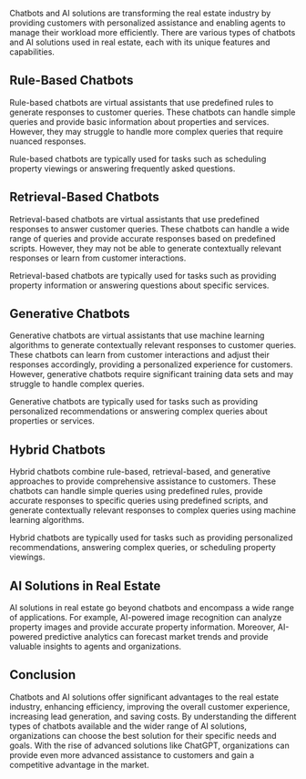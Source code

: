 

Chatbots and AI solutions are transforming the real estate industry by providing customers with personalized assistance and enabling agents to manage their workload more efficiently. There are various types of chatbots and AI solutions used in real estate, each with its unique features and capabilities.

Rule-Based Chatbots
-------------------

Rule-based chatbots are virtual assistants that use predefined rules to generate responses to customer queries. These chatbots can handle simple queries and provide basic information about properties and services. However, they may struggle to handle more complex queries that require nuanced responses.

Rule-based chatbots are typically used for tasks such as scheduling property viewings or answering frequently asked questions.

Retrieval-Based Chatbots
------------------------

Retrieval-based chatbots are virtual assistants that use predefined responses to answer customer queries. These chatbots can handle a wide range of queries and provide accurate responses based on predefined scripts. However, they may not be able to generate contextually relevant responses or learn from customer interactions.

Retrieval-based chatbots are typically used for tasks such as providing property information or answering questions about specific services.

Generative Chatbots
-------------------

Generative chatbots are virtual assistants that use machine learning algorithms to generate contextually relevant responses to customer queries. These chatbots can learn from customer interactions and adjust their responses accordingly, providing a personalized experience for customers. However, generative chatbots require significant training data sets and may struggle to handle complex queries.

Generative chatbots are typically used for tasks such as providing personalized recommendations or answering complex queries about properties or services.

Hybrid Chatbots
---------------

Hybrid chatbots combine rule-based, retrieval-based, and generative approaches to provide comprehensive assistance to customers. These chatbots can handle simple queries using predefined rules, provide accurate responses to specific queries using predefined scripts, and generate contextually relevant responses to complex queries using machine learning algorithms.

Hybrid chatbots are typically used for tasks such as providing personalized recommendations, answering complex queries, or scheduling property viewings.

AI Solutions in Real Estate
---------------------------

AI solutions in real estate go beyond chatbots and encompass a wide range of applications. For example, AI-powered image recognition can analyze property images and provide accurate property information. Moreover, AI-powered predictive analytics can forecast market trends and provide valuable insights to agents and organizations.

Conclusion
----------

Chatbots and AI solutions offer significant advantages to the real estate industry, enhancing efficiency, improving the overall customer experience, increasing lead generation, and saving costs. By understanding the different types of chatbots available and the wider range of AI solutions, organizations can choose the best solution for their specific needs and goals. With the rise of advanced solutions like ChatGPT, organizations can provide even more advanced assistance to customers and gain a competitive advantage in the market.
